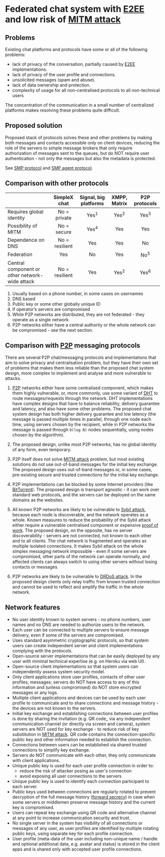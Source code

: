 # Federated chat system with [E2EE][1] and low risk of [MITM attack][2]

## Problems

Existing chat platforms and protocols have some or all of the following problems:

- lack of privacy of the conversation, partially caused by [E2EE][1] implementations.
- lack of privacy of the user profile and connections.
- unsolicited messages (spam and abuse).
- lack of data ownership and protection.
- complexity of usage for all non-centralised protocols to all non-technical users

The concentration of the communication in a small number of centralized platforms makes resolving these problems quite difficult.

## Proposed solution

Proposed stack of protocols solves these and other problems by making both messages and contacts accessible only on client devices, reducing the role of the servers to simple message brokers that only require authorization of messages sent to the queues, but do NOT require user authentication - not only the messages but also the metadata is protected.

See [SMP protocol][6] and [SMP agent protocol][8].

## Comparison with other protocols

|          | SimpleX chat | Signal, big platforms | XMPP, Matrix | P2P protocols |
|:-------- |:------------:|:---------------------:|:------------:|:-------------:|
| Requires global identity | No = private | Yes<sup>1</sup> | Yes<sup>2</sup> | Yes<sup>3</sup> |
| Possibility of MITM      | No = secure  | Yes<sup>4</sup> | Yes             | Yes             |
| Dependence on DNS        | No = resilient | Yes | Yes | No |
| Federation               | Yes | No | Yes | No<sup>5</sup> |
| Central component or other network-wide attack | No = resilient | Yes | Yes<sup>2</sup> | Yes<sup>6</sup> |

1. Usually based on a phone number, in some cases on usernames
2. DNS based
3. Public key or some other globally unique ID
4. If operator’s servers are compromised
5. While P2P networks are distributed, they are not federated - they operate as a single network
6. P2P networks either have a central authority or the whole network can be compromised - see the next section.

## Comparison with [P2P][9] messaging protocols

There are several P2P chat/messaging protocols and implementations that aim to solve privacy and centralisation problem, but they have their own set of problems that makes them less reliable than the proposed chat system design, more complex to implement and analyse and more vulnerable to attacks.

1. [P2P][9] networks either have some centralised component, which makes them highly vulnerable, or, more commonly, use some variant of [DHT][10] to route messages/requests through the network. DHT implementations have complex designs that have to balance reliability, delivery guarantee and latency, and also have some other problems. The proposed chat system design has both higher delivery guarantee and low latency (the message is passed multiple times in parallel, through one node each time, using servers chosen by the recipient, while in P2P networks the message is passed through `O(log N)` nodes sequentially, using nodes chosen by the algorithm).

2. The proposed design, unlike most P2P networks, has no global identity of any form, even temporary.

3. P2P itself does not solve [MITM attack][2] problem, but most existing solutions do not use out-of-band messages for the initial key exchange. The proposed design uses out-of-band messages or, in some cases, pre-existing secure and trusted connections for the initial key exchange.

4. P2P implementations can be blocked by some Internet providers (like [BitTorrent][11]). The proposed design is transport agnostic - it can work over standard web protocols, and the servers can be deployed on the same domains as the websites.

5. All known P2P networks are likely to be vulnerable to [Sybil attack][12], because each node is discoverable, and the network operates as a whole. Known measures to reduce the probability of the Sybil attack either require a vulnerable centralised component or expensive [proof of work][13]. The proposed design, on the opposite, has no server discoverability - servers are not connected, not known to each other and to all clients. The chat network is fragmented and operates as multiple isolated connections. It makes Sybil attack on the whole simplex messaging network impossible - even if some servers are compromised, other parts of the network can operate normally, and affected clients can always switch to using other servers without losing contacts or messages.

6. P2P networks are likely to be vulnerable to [DRDoS attack][14]. In the proposed design clients only relay traffic from known trusted connection and cannot be used to reflect and amplify the traffic in the whole network.

## Network features

- No user identity known to system servers - no phone numbers, user names and no DNS are needed to authorize users to the network.
- Each user can be connected to multiple servers to ensure message delivery, even if some of the servers are compromised.
- Uses standard asymmetric cryptographic protocols, so that system users can create independent server and client implementations complying with the protocols.
- Open-source server implementations that can be easily deployed by any user with minimal technical expertise (e.g. on Heroku via web UI).
- Open-source client implementations so that system users can independently assess system security model.
- Only client applications store user profiles, contacts of other user profiles, messages; servers do NOT have access to any of this information and (unless compromised) do NOT store encrypted messages or any logs.
- Multiple client applications and devices can be used by each user profile to communicate and to share connections and message history - the devices are not known to the servers.
- Initial key exchange and establishing connections between user profiles is done by sharing the invitation (e.g. QR code_ via any independent communication channel (or directly via screen and camera), system servers are NOT used for key exchange - to reduce risk of key substitution in [MITM attack][2]. QR code contains the connection-specific public key and other information needed to establish the connection.
- Connections between users can be established via shared trusted connections to simplify key exchange.
- Servers do NOT communicate with each other, they only communicate with client applications.
- Unique public key is used for each user profile connection in order to:
  - reduce the risk of attacker posing as user's connection
  - avoid exposing all user connections to the servers
- Unique public key is used to identify each connection participant to each server.
- Public keys used between connections are regularly rotated to prevent decryption of the full message history ([forward secrecy][4]) in case when some servers or middlemen preserve message history and the current key is compromised.
- Users can repeat key exchange using QR code and alternative channel at any point to increase communication security and trust.
- No single server in the system has visibility of all connections or messages of any user, as user profiles are identified by multiple rotating public keys, using separate key for each profile connection.
- User profile (meta-data of the user including non-unique name / handle and optional additional data, e.g. avatar and status) is stored in the client apps and is shared only with accepted user profile connections.

[1]: https://en.wikipedia.org/wiki/End-to-end_encryption
[2]: https://en.wikipedia.org/wiki/Man-in-the-middle_attack
[4]: https://en.wikipedia.org/wiki/Forward_secrecy
[6]: https://github.com/simplex-chat/simplexmq/blob/master/protocol/simplex-messaging.md
[8]: https://github.com/simplex-chat/simplexmq/blob/master/protocol/agent-protocol.md
[9]: https://en.wikipedia.org/wiki/Peer-to-peer
[10]: https://en.wikipedia.org/wiki/Distributed_hash_table
[11]: https://en.wikipedia.org/wiki/BitTorrent
[12]: https://en.wikipedia.org/wiki/Sybil_attack
[13]: https://en.wikipedia.org/wiki/Proof_of_work
[14]: https://www.usenix.org/conference/woot15/workshop-program/presentation/p2p-file-sharing-hell-exploiting-bittorrent
